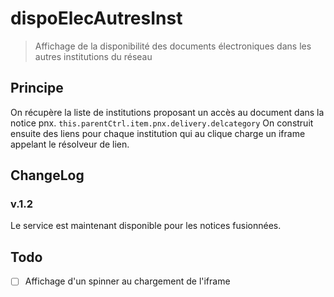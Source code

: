 
# dispoElecAutresInst

>Affichage de la disponibilité des documents électroniques dans les autres institutions du réseau 

## Principe

On récupère la liste de institutions proposant un accès au document dans la notice pnx.
`this.parentCtrl.item.pnx.delivery.delcategory`
On construit ensuite des liens pour chaque institution qui au clique charge un iframe appelant le résolveur de lien.

## ChangeLog

### v.1.2
Le service est maintenant disponible pour les notices fusionnées.

## Todo
- [ ] Affichage d'un spinner au chargement de l'iframe













